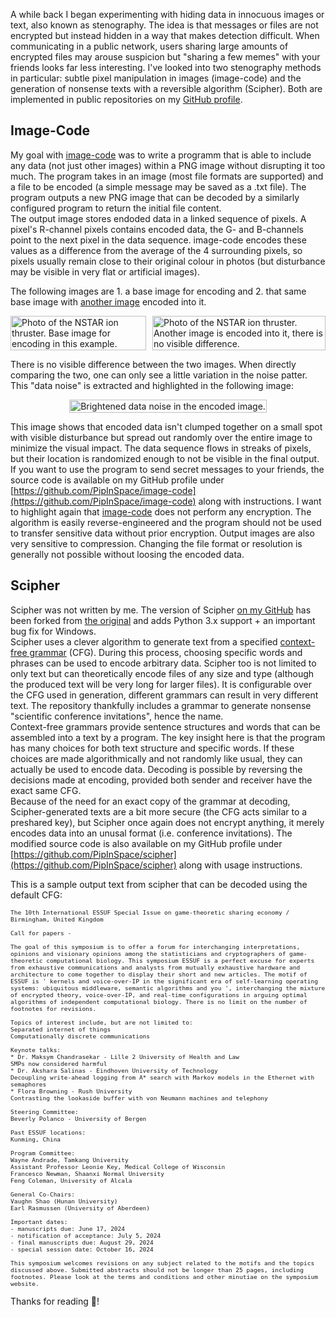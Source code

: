 A while back I began experimenting with hiding data in innocuous images or text, also known as stenography. The idea is that messages or files are not encrypted but instead hidden in a way that makes detection difficult. When communicating in a public network, users sharing large amounts of encrypted files may arouse suspicion but "sharing a few memes" with your friends looks far less interesting. I've looked into two stenography methods in particular: subtle pixel manipulation in images (image-code) and the generation of nonsense texts with a reversible algorithm (Scipher). Both are implemented in public repositories on my [GitHub profile](https://github.com/PipInSpace).

## Image-Code
My goal with [image-code](https://github.com/PipInSpace/image-code) was to write a programm that is able to include any data (not just other images) within a PNG image without disrupting it too much. The program takes in an image (most file formats are supported) and a file to be encoded (a simple message may be saved as a .txt file). The program outputs a new PNG image that can be decoded by a similarly configured program to return the initial file content.<br>
The output image stores endoded data in a linked sequence of pixels. A pixel's R-channel pixels contains encoded data, the G- and B-channels point to the next pixel in the data sequence. image-code encodes these values as a difference from the average of the 4 surrounding pixels, so pixels usually remain close to their original colour in photos (but disturbance may be visible in very flat or artificial images).

The following images are 1. a base image for encoding and 2. that same base image with [another image](../img/blog/IonSolverCard.png) encoded into it. 

<div class="text-padding" style="display: flex; justify-content:center; gap: 10px">
    <a href="../img/blog/ion.png">    <img src="../img/blog/ion.png" alt="Photo of the NSTAR ion thruster. Base image for encoding in this example." width="100%"></a>
    <a href="../img/blog/ion_enc.png"><img src="../img/blog/ion_enc.png" alt="Photo of the NSTAR ion thruster. Another image is encoded into it, there is no visible difference." width="100%"></a>
</div>

There is no visible difference between the two images. When directly comparing the two, one can only see a little variation in the noise patter. This "data noise" is extracted and highlighted in the following image:

<div class="text-padding" style="display: flex; justify-content:center; gap: 10px">
    <a href="../img/blog/ion_data_noise_amplified.png"><img src="../img/blog/ion_data_noise_amplified.png" alt="Brightened data noise in the encoded image." width="100%"></a>
</div>

This image shows that encoded data isn't clumped together on a small spot with visible disturbance but spread out randomly over the entire image to minimize the visual impact. The data sequence flows in streaks of pixels, but their location is randomized enough to not be visible in the final output.<br>
If you want to use the program to send secret messages to your friends, the source code is available on my GitHub profile under [https://github.com/PipInSpace/image-code](https://github.com/PipInSpace/image-code) along with instructions. I want to highlight again that [image-code](https://github.com/PipInSpace/image-code) does not perform any encryption. The algorithm is easily reverse-engineered and the program should not be used to transfer sensitive data without prior encryption. Output images are also very sensitive to compression. Changing the file format or resolution is generally not possible without loosing the encoded data.

## Scipher
Scipher was not written by me. The version of Scipher [on my GitHub](https://github.com/PipInSpace/scipher) has been forked from [the original](https://github.com/strib/scipher) and adds Python 3.x support + an important bug fix for Windows.<br>
Scipher uses a clever algorithm to generate text from a specified [context-free grammar](https://en.wikipedia.org/wiki/Context-free_grammar) (CFG). During this process, choosing specific words and phrases can be used to encode arbitrary data. Scipher too is not limited to only text but can theoretically encode files of any size and type (although the produced text will be very long for larger files). It is configurable over the CFG used in generation, different grammars can result in very different text. The repository thankfully includes a grammar to generate nonsense "scientific conference invitations", hence the name.<br>
Context-free grammars provide sentence structures and words that can be assembled into a text by a program. The key insight here is that the program has many choices for both text structure and specific words. If these choices are made algorithmically and not randomly like usual, they can actually be used to encode data. Decoding is possible by reversing the decisions made at encoding, provided both sender and receiver have the exact same CFG.<br>
Because of the need for an exact copy of the grammar at decoding, Scipher-generated texts are a bit more secure (the CFG acts similar to a preshared key), but Scipher once again does not encrypt anything, it merely encodes data into an unusal format (i.e. conference invitations). The modified source code is also available on my GitHub profile under [https://github.com/PipInSpace/scipher](https://github.com/PipInSpace/scipher) along with usage instructions.

This is a sample output text from scipher that can be decoded using the default CFG:
<div class="text-padding" style="font-size: 0.7rem; pre code {text-wrap: wrap;}">
<style>
    code {
        text-wrap: wrap;
    }
</style>

    The 10th International ESSUF Special Issue on game-theoretic sharing economy / Birmingham, United Kingdom

    Call for papers -

    The goal of this symposium is to offer a forum for interchanging interpretations, opinions and visionary opinions among the statisticians and cryptographers of game-theoretic computational biology. This symposium ESSUF is a perfect excuse for experts from exhaustive communications and analysts from mutually exhaustive hardware and architecture to come together to display their short and new articles. The motif of ESSUF is ' kernels and voice-over-IP in the significant era of self-learning operating systems: ubiquitous middleware, semantic algorithms and you ', interchanging the mixture of encrypted theory, voice-over-IP, and real-time configurations in arguing optimal algorithms of independent computational biology. There is no limit on the number of footnotes for revisions.

    Topics of interest include, but are not limited to:
    Separated internet of things
    Computationally discrete communications

    Keynote talks:
    * Dr. Maksym Chandrasekar - Lille 2 University of Health and Law
    SMPs now considered harmful
    * Dr. Akshara Salinas - Eindhoven University of Technology
    Decoupling write-ahead logging from A* search with Markov models in the Ethernet with semaphores
    * Flora Browning - Rush University
    Contrasting the lookaside buffer with von Neumann machines and telephony

    Steering Committee:
    Beverly Polanco - University of Bergen

    Past ESSUF locations:
    Kunming, China

    Program Committee:
    Wayne Andrade, Tamkang University
    Assistant Professor Leonie Key, Medical College of Wisconsin
    Francesco Newman, Shaanxi Normal University
    Feng Coleman, University of Alcala

    General Co-Chairs:
    Vaughn Shao (Hunan University)
    Earl Rasmussen (University of Aberdeen)

    Important dates:
    - manuscripts due: June 17, 2024
    - notification of acceptance: July 5, 2024
    - final manuscripts due: August 29, 2024
    - special session date: October 16, 2024

    This symposium welcomes revisions on any subject related to the motifs and the topics discussed above. Submitted abstracts should not be longer than 25 pages, including footnotes. Please look at the terms and conditions and other minutiae on the symposium website.
</div>

Thanks for reading 💜!